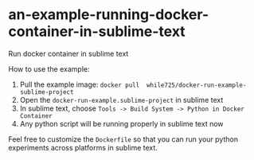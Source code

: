 # an-example-running-docker-container-in-sublime-text
 Run docker container in sublime text 

How to use the example:

1. Pull the example image: ```docker pull  while725/docker-run-example-sublime-project```
2. Open the ``` docker-run-example.sublime-project ``` in sublime text
3. In sublime text, choose ```Tools -> Build System -> Python in Docker Container```
4. Any python script will be running properly in sublime text now

Feel free to customize the ```Dockerfile``` so that you can run your python experiments across platforms in sublime text.